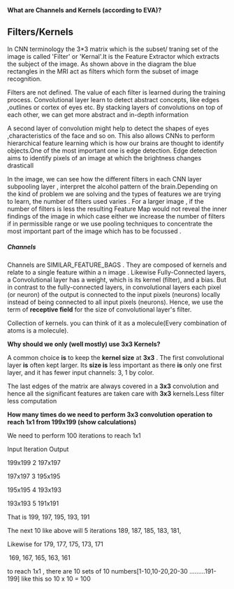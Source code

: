 

<b>What are Channels and Kernels (according to EVA)?</b>

## Filters/Kernels 

In CNN terminology the 3*3 matrix which is the subset/ traning set of the image is called 'Filter' or 'Kernal'.It is the Feature Extractor which extracts the subject of the image. As shown above in the diagram the blue rectangles in the MRI act as filters which form the subset of image recognition. 

Filters are not defined. The value of each filter is learned during the training process.
Convolutional layer learn to detect abstract concepts, like edges ,outlines or cortex of eyes etc. 
By stacking layers of convolutions on top of each other, we can get more abstract and in-depth information 

A second layer of convolution might help to detect the shapes of eyes ,characteristics of the face and so on. 
This also allows CNNs to perform hierarchical feature learning which is how our brains are thought to identify objects.One of the most important one is edge detection. Edge detection aims to identify pixels of an image at which the brightness changes drasticall

In the image, we can see how the different filters in each CNN layer subpooling layer , interpret the alcohol pattern of the brain.Depending on the kind of problem we are solving and the types of features we are trying to learn, the number of filters used varies . For a larger image , if the number of filters is less the resulting Feature Map would not reveal the inner findings of the image in which case either we increase the number of filters if in permissible range or we use pooling techniques to concentrate the most important part of the image which has to be focussed .

##### <b>Channels</b>

Channels are SIMILAR_FEATURE_BAGS . They are composed of kernels and relate to a single feature within a n image . Likewise Fully-Connected layers, a Convolutional layer has a weight, which is its kernel (filter), and a bias. But in contrast to the fully-connected layers, in convolutional layers each pixel (or neuron) of the output is connected to the input pixels (neurons) locally instead of being connected to all input pixels (neurons). Hence, we use the term of **receptive field** for the size of convolutional layer's filter.

Collection of kernels. you can think of it as a molecule(Every combination of atoms is a molecule).



<b>Why should we only (well mostly) use 3x3 Kernels?</b>

A common choice **is** to keep the **kernel size** at **3x3** . The first convolutional layer **is** often kept larger. Its **size is** less important as there **is** only one first layer, and it has fewer input channels: 3, 1 by color.

The last edges of the matrix are always covered in a **3x3** convolution and hence all the significant features are taken care with **3x3**  kernels.Less filter less computation

<b>How many times do we need to perform 3x3 convolution operation to reach 1x1 from 199x199 (show calculations)</b>

We need to perform 100 iterations to reach 1x1

Input			Iteration			Output			

199x199			2				197x197

197x197			3				195x195

195x195			4				 193x193

193x193			5				 191x191

That is 199, 197, 195, 193, 191

The next 10 like above will 5 iterations 189, 187, 185, 183, 181,

Likewise for 179, 177, 175, 173, 171

​		      169, 167, 165, 163, 161

to reach 1x1 , there are 10 sets of 10 numbers[1-10,10-20,20-30 ……...191-199] like this so 10  x 10 = 100

















